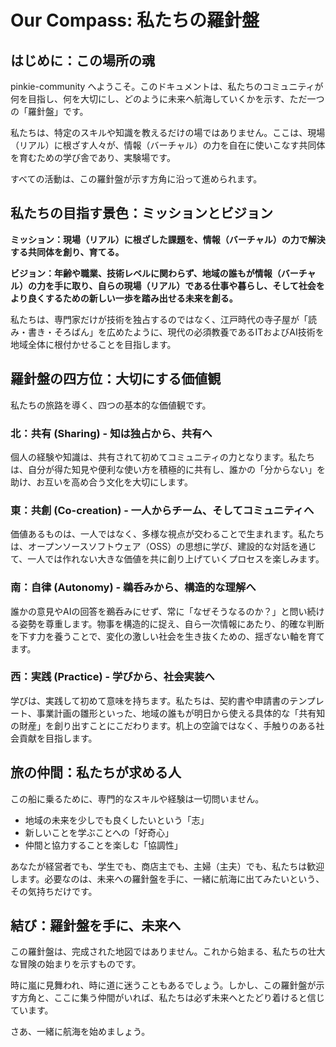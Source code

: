 # Our Compass: 私たちの羅針盤

## はじめに：この場所の魂

pinkie-community へようこそ。このドキュメントは、私たちのコミュニティが何を目指し、何を大切にし、どのように未来へ航海していくかを示す、ただ一つの「羅針盤」です。

私たちは、特定のスキルや知識を教えるだけの場ではありません。ここは、現場（リアル）に根ざす人々が、情報（バーチャル）の力を自在に使いこなす共同体を育むための学び舎であり、実験場です。

すべての活動は、この羅針盤が示す方角に沿って進められます。

## 私たちの目指す景色：ミッションとビジョン

**ミッション：現場（リアル）に根ざした課題を、情報（バーチャル）の力で解決する共同体を創り、育てる。**

**ビジョン：年齢や職業、技術レベルに関わらず、地域の誰もが情報（バーチャル）の力を手に取り、自らの現場（リアル）である仕事や暮らし、そして社会をより良くするための新しい一歩を踏み出せる未来を創る。**

私たちは、専門家だけが技術を独占するのではなく、江戸時代の寺子屋が「読み・書き・そろばん」を広めたように、現代の必須教養であるITおよびAI技術を地域全体に根付かせることを目指します。

## 羅針盤の四方位：大切にする価値観

私たちの旅路を導く、四つの基本的な価値観です。

### 北：共有 (Sharing) - 知は独占から、共有へ

個人の経験や知識は、共有されて初めてコミュニティの力となります。私たちは、自分が得た知見や便利な使い方を積極的に共有し、誰かの「分からない」を助け、お互いを高め合う文化を大切にします。

### 東：共創 (Co-creation) - 一人からチーム、そしてコミュニティへ

価値あるものは、一人ではなく、多様な視点が交わることで生まれます。私たちは、オープンソースソフトウェア（OSS）の思想に学び、建設的な対話を通じて、一人では作れない大きな価値を共に創り上げていくプロセスを楽しみます。

### 南：自律 (Autonomy) - 鵜呑みから、構造的な理解へ

誰かの意見やAIの回答を鵜呑みにせず、常に「なぜそうなるのか？」と問い続ける姿勢を尊重します。物事を構造的に捉え、自ら一次情報にあたり、的確な判断を下す力を養うことで、変化の激しい社会を生き抜くための、揺ぎない軸を育てます。

### 西：実践 (Practice) - 学びから、社会実装へ

学びは、実践して初めて意味を持ちます。私たちは、契約書や申請書のテンプレート、事業計画の雛形といった、地域の誰もが明日から使える具体的な「共有知の財産」を創り出すことにこだわります。机上の空論ではなく、手触りのある社会貢献を目指します。

## 旅の仲間：私たちが求める人

この船に乗るために、専門的なスキルや経験は一切問いません。

- 地域の未来を少しでも良くしたいという「志」
- 新しいことを学ぶことへの「好奇心」
- 仲間と協力することを楽しむ「協調性」

あなたが経営者でも、学生でも、商店主でも、主婦（主夫）でも、私たちは歓迎します。必要なのは、未来への羅針盤を手に、一緒に航海に出てみたいという、その気持ちだけです。

## 結び：羅針盤を手に、未来へ

この羅針盤は、完成された地図ではありません。これから始まる、私たちの壮大な冒険の始まりを示すものです。

時に嵐に見舞われ、時に道に迷うこともあるでしょう。しかし、この羅針盤が示す方角と、ここに集う仲間がいれば、私たちは必ず未来へとたどり着けると信じています。

さあ、一緒に航海を始めましょう。